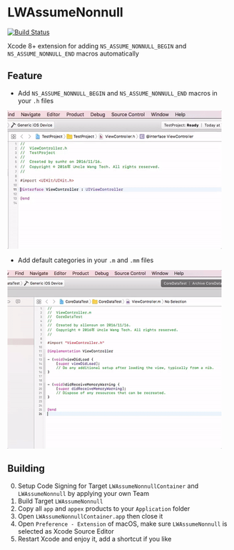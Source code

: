 # LWAssumeNonnull
[![Build Status](https://travis-ci.org/sunhr/LWAssumeNonnull.svg?branch=master)](https://travis-ci.org/sunhr/LWAssumeNonnull)


Xcode 8+ extension for adding `NS_ASSUME_NONNULL_BEGIN` and `NS_ASSUME_NONNULL_END` macros automatically

## Feature
* Add `NS_ASSUME_NONNULL_BEGIN` and `NS_ASSUME_NONNULL_END` macros in your `.h` files

![image](https://raw.githubusercontent.com/sunhr/LWAssumeNonnull/master/res/feature1.gif)


* Add default categories in your `.m` and `.mm` files

![image](https://raw.githubusercontent.com/sunhr/LWAssumeNonnull/master/res/feature2.gif)

## Building
0. Setup Code Signing for Target `LWAssumeNonnullContainer` and `LWAssumeNonnull` by applying your own Team
1. Build Target `LWAssumeNonnull`
2. Copy all `app` and `appex` products to your `Application` folder
3. Open `LWAssumeNonnullContainer.app` then close it
4. Open `Preference - Extension` of macOS, make sure `LWAssumeNonnull` is selected as Xcode Source Editor
5. Restart Xcode and enjoy it, add a shortcut if you like